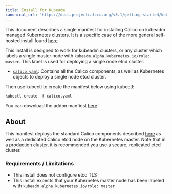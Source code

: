 ```yaml
---
title: Install for Kubeadm
canonical_url: 'https://docs.projectcalico.org/v3.1/getting-started/kubernetes/installation/hosted/kubeadm/'
---
```


This document describes a single manifest for installing Calico on kubeadm managed 
Kubernetes clusters.  It is a specific case of the more general self-hosted 
install found [here]({{site.baseurl}}/{{page.version}}/getting-started/kubernetes/installation/hosted)

This install is designed to work for kubeadm clusters, or any cluster which labels 
a single master node with `kubeadm.alpha.kubernetes.io/role: master`.  This label is used for deploying
a single node etcd cluster.

- [`calico.yaml`](calico.yaml): Contains all the Calico components,
as well as Kubernetes objects to deploy a single node etcd cluster.

Then use kubectl to create the manifest below using kubectl:

```shell
kubectl create -f calico.yaml
```

You can download the addon manfiest [here](calico.yaml)

## About

This manifest deploys the standard Calico components described 
[here]({{site.baseurl}}/{{page.version}}/getting-started/kubernetes/installation/hosted) 
as well as a dedicated Calico etcd node on the Kubernetes master.  Note that in a production cluster, it is 
recommended you use a secure, replicated etcd cluster.

### Requirements / Limitations

* This install does not configure etcd TLS
* This install expects that your Kubernetes master node has been labeled with `kubeadm.alpha.kubernetes.io/role: master`
